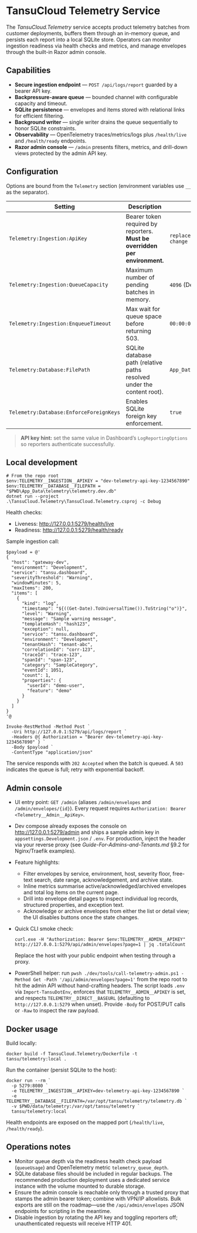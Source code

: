 # TansuCloud Telemetry Service

The *TansuCloud.Telemetry* service accepts product telemetry batches from customer deployments, buffers them through an in-memory queue, and persists each report into a local SQLite store. Operators can monitor ingestion readiness via health checks and metrics, and manage envelopes through the built-in Razor admin console.

## Capabilities

- **Secure ingestion endpoint** &mdash; `POST /api/logs/report` guarded by a bearer API key.
- **Backpressure-aware queue** &mdash; bounded channel with configurable capacity and timeout.
- **SQLite persistence** &mdash; envelopes and items stored with relational links for efficient filtering.
- **Background writer** &mdash; single writer drains the queue sequentially to honor SQLite constraints.
- **Observability** &mdash; OpenTelemetry traces/metrics/logs plus `/health/live` and `/health/ready` endpoints.
- **Razor admin console** &mdash; `/admin` presents filters, metrics, and drill-down views protected by the admin API key.

## Configuration

Options are bound from the `Telemetry` section (environment variables use `__` as the separator).

| Setting | Description | Default |
| --- | --- | --- |
| `Telemetry:Ingestion:ApiKey` | Bearer token required by reporters. **Must be overridden per environment.** | `replace-with-secure-key-please-change` |
| `Telemetry:Ingestion:QueueCapacity` | Maximum number of pending batches in memory. | `4096` (Dev overrides to `1024`) |
| `Telemetry:Ingestion:EnqueueTimeout` | Max wait for queue space before returning 503. | `00:00:05` |
| `Telemetry:Database:FilePath` | SQLite database path (relative paths resolved under the content root). | `App_Data/telemetry/telemetry.db` |
| `Telemetry:Database:EnforceForeignKeys` | Enables SQLite foreign key enforcement. | `true` |

> **API key hint:** set the same value in Dashboard’s `LogReportingOptions` so reporters authenticate successfully.

## Local development

```pwsh
# From the repo root
$env:TELEMETRY__INGESTION__APIKEY = "dev-telemetry-api-key-1234567890"
$env:TELEMETRY__DATABASE__FILEPATH = "$PWD\App_Data\telemetry\telemetry.dev.db"
dotnet run --project .\TansuCloud.Telemetry\TansuCloud.Telemetry.csproj -c Debug
```

Health checks:

- Liveness: <http://127.0.0.1:5279/health/live>
- Readiness: <http://127.0.0.1:5279/health/ready>

Sample ingestion call:

```pwsh
$payload = @'
{
  "host": "gateway-dev",
  "environment": "Development",
  "service": "tansu.dashboard",
  "severityThreshold": "Warning",
  "windowMinutes": 5,
  "maxItems": 200,
  "items": [
    {
      "kind": "log",
      "timestamp": "${((Get-Date).ToUniversalTime()).ToString("o")}",
      "level": "Warning",
      "message": "Sample warning message",
      "templateHash": "hash123",
      "exception": null,
      "service": "tansu.dashboard",
      "environment": "Development",
      "tenantHash": "tenant-abc",
      "correlationId": "corr-123",
      "traceId": "trace-123",
      "spanId": "span-123",
      "category": "SampleCategory",
      "eventId": 1051,
      "count": 1,
      "properties": {
        "userId": "demo-user",
        "feature": "demo"
      }
    }
  ]
}
'@

Invoke-RestMethod -Method Post `
  -Uri http://127.0.0.1:5279/api/logs/report `
  -Headers @{ Authorization = "Bearer dev-telemetry-api-key-1234567890" } `
  -Body $payload `
  -ContentType "application/json"
```

The service responds with `202 Accepted` when the batch is queued. A `503` indicates the queue is full; retry with exponential backoff.

## Admin console

- UI entry point: `GET /admin` (aliases `/admin/envelopes` and `/admin/envelopes/{id}`). Every request requires `Authorization: Bearer <Telemetry__Admin__ApiKey>`.
- Dev compose already exposes the console on <http://127.0.0.1:5279/admin> and ships a sample admin key in `appsettings.Development.json` / `.env`. For production, inject the header via your reverse proxy (see *Guide-For-Admins-and-Tenants.md* §9.2 for Nginx/Traefik examples).
- Feature highlights:
  - Filter envelopes by service, environment, host, severity floor, free-text search, date range, acknowledgement, and archive state.
  - Inline metrics summarise active/acknowledged/archived envelopes and total log items on the current page.
  - Drill into envelope detail pages to inspect individual log records, structured properties, and exception text.
  - Acknowledge or archive envelopes from either the list or detail view; the UI disables buttons once the state changes.
- Quick CLI smoke check:

  ```pwsh
  curl.exe -H "Authorization: Bearer $env:TELEMETRY__ADMIN__APIKEY" http://127.0.0.1:5279/api/admin/envelopes?page=1 | jq .totalCount
  ```

  Replace the host with your public endpoint when testing through a proxy.
- PowerShell helper: run `pwsh ./dev/tools/call-telemetry-admin.ps1 -Method Get -Path '/api/admin/envelopes?page=1'` from the repo root to hit the admin API without hand-crafting headers. The script loads `.env` via `Import-TansuDotEnv`, enforces that `TELEMETRY__ADMIN__APIKEY` is set, and respects `TELEMETRY__DIRECT__BASEURL` (defaulting to `http://127.0.0.1:5279` when unset). Provide `-Body` for POST/PUT calls or `-Raw` to inspect the raw payload.

## Docker usage

Build locally:

```pwsh
docker build -f TansuCloud.Telemetry/Dockerfile -t tansu/telemetry:local .
```

Run the container (persist SQLite to the host):

```pwsh
docker run --rm `
  -p 5279:8080 `
  -e TELEMETRY__INGESTION__APIKEY=dev-telemetry-api-key-1234567890 `
  -e TELEMETRY__DATABASE__FILEPATH=/var/opt/tansu/telemetry/telemetry.db `
  -v $PWD/data/telemetry:/var/opt/tansu/telemetry `
  tansu/telemetry:local
```

Health endpoints are exposed on the mapped port (`/health/live`, `/health/ready`).

## Operations notes

- Monitor queue depth via the readiness health check payload (`queueUsage`) and OpenTelemetry metric `telemetry_queue_depth`.
- SQLite database files should be included in regular backups. The recommended production deployment uses a dedicated service instance with the volume mounted to durable storage.
- Ensure the admin console is reachable only through a trusted proxy that stamps the admin bearer token; combine with VPN/IP allowlists. Bulk exports are still on the roadmap—use the `/api/admin/envelopes` JSON endpoints for scripting in the meantime.
- Disable ingestion by rotating the API key and toggling reporters off; unauthenticated requests will receive HTTP 401.
